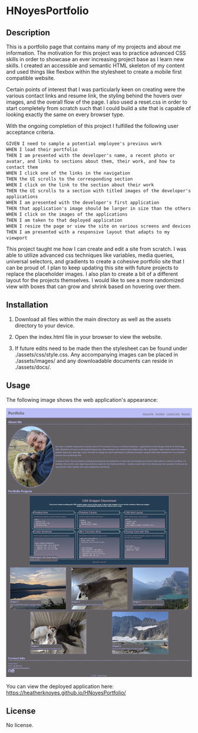 # HNoyesPortfolio

## Description

This is a portfolio page that contains many of my projects and about me information. The motivation for this project was to practice advanced CSS skills in order to showcase an ever increasing project base as I learn new skills. I created an accessible and semantic HTML skeleton of my content and used things like flexbox within the stylesheet to create a mobile first compatible website.

Certain points of interest that I was particularly keen on creating were the various contact links and resume link, the styling behind the hovers over images, and the overall flow of the page. I also used a reset.css in order to start completely from scratch such that I could build a site that is capable of looking exactly the same on every browser type.

With the ongoing completion of this project I fulfilled the following user acceptance criteria.

```
GIVEN I need to sample a potential employee's previous work
WHEN I load their portfolio
THEN I am presented with the developer's name, a recent photo or avatar, and links to sections about them, their work, and how to contact them
WHEN I click one of the links in the navigation
THEN the UI scrolls to the corresponding section
WHEN I click on the link to the section about their work
THEN the UI scrolls to a section with titled images of the developer's applications
WHEN I am presented with the developer's first application
THEN that application's image should be larger in size than the others
WHEN I click on the images of the applications
THEN I am taken to that deployed application
WHEN I resize the page or view the site on various screens and devices
THEN I am presented with a responsive layout that adapts to my viewport
```

This project taught me how I can create and edit a site from scratch. I was able to utilize advanced css techniques like variables, media queries, universal selectors, and gradients to create a cohesive portfolio site that I can be proud of. I plan to keep updating this site with future projects to replace the placeholder images. I also plan to create a bit of a different layout for the projects themselves. I would like to see a more randomized view with boxes that can grow and shrink based on hovering over them.

## Installation

1. Download all files within the main directory as well as the assets directory to your device.

2. Open the index.html file in your browser to view the website.

3. If future edits need to be made then the stylesheet can be found under ./assets/css/style.css. Any accompanying images can be placed in ./assets/images/ and any downloadable documents can reside in ./assets/docs/.

## Usage

The following image shows the web application's appearance:

![The portfolio webpage in a full screenshot.](./assets/images/websiteScreenshot.png)

You can view the deployed application here: https://heatherknoyes.github.io/HNoyesPortfolio/

## License

No license.
